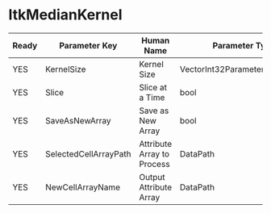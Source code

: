 # ItkMedianKernel #

| Ready | Parameter Key | Human Name | Parameter Type | Parameter Class |
|-------|---------------|------------|-----------------|----------------|
| YES | KernelSize | Kernel Size | VectorInt32Parameter::ValueType | VectorInt32Parameter |
| YES | Slice | Slice at a Time | bool | BoolParameter |
| YES | SaveAsNewArray | Save as New Array | bool | BoolParameter |
| YES | SelectedCellArrayPath | Attribute Array to Process | DataPath | ArraySelectionParameter |
| YES | NewCellArrayName | Output Attribute Array | DataPath | ArrayCreationParameter |
